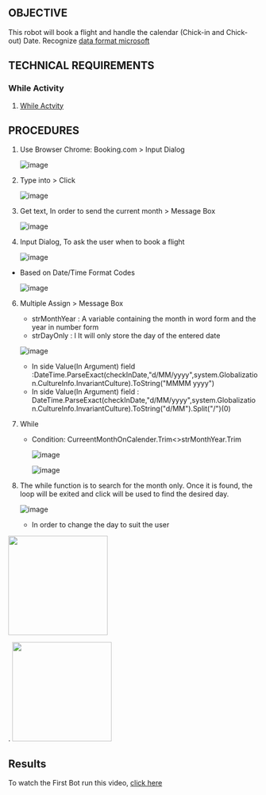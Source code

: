 ## OBJECTIVE 
This robot will book a flight and handle the calendar (Chick-in and Chick-out) Date.
Recognize [data format microsoft](https://learn.microsoft.com/en-us/system-center/orchestrator/standard-activities/format-date-time?view=sc-orch-2022)
## TECHNICAL REQUIREMENTS
  ###  While Activity
1) [While Actvity](https://docs.uipath.com/activities/other/latest/workflow/interruptible-while)
## PROCEDURES
1) Use Browser Chrome: Booking.com > Input Dialog

   ![image](https://github.com/user-attachments/assets/87bffa83-7779-421a-a872-9d8ed725a42d)

3) Type into > Click


   ![image](https://github.com/user-attachments/assets/d2e69a79-830d-4505-8e2d-e8bd2795fc71)


4) Get text, In order to send the current month > Message Box

   ![image](https://github.com/user-attachments/assets/2ed1a200-d48a-4a3d-9b40-b8e6229bbb66)


5) Input Dialog, To ask the user when to book a flight

    ![image](https://github.com/user-attachments/assets/415bb8e3-e4aa-44ab-9120-fea1af38cc07)



* Based on Date/Time Format Codes

  
    ![image](https://github.com/user-attachments/assets/c5def0d2-54f7-423d-842a-c692673405e6)

6) Multiple Assign > Message Box

   * strMonthYear : A variable containing the month in word form and the year in number form
   * strDayOnly : l It will only store the day of the entered date
  
     
    ![image](https://github.com/user-attachments/assets/3b0cfd27-916c-47cd-b84f-3fa413228db4)

   * In side Value(In Argument) field :DateTime.ParseExact(checkInDate,"d/MM/yyyy",system.Globalization.CultureInfo.InvariantCulture).ToString("MMMM yyyy")
   *  In side Value(In Argument) field : DateTime.ParseExact(checkInDate,"d/MM/yyyy",system.Globalization.CultureInfo.InvariantCulture).ToString("d/MM").Split("/")(0)
  
7) While
   * Condition: CurreentMonthOnCalender.Trim<>strMonthYear.Trim

     ![image](https://github.com/user-attachments/assets/eb3a00ff-c259-4e74-b00b-ff9bf1a6dcf8)

     ![image](https://github.com/user-attachments/assets/d8c98bb9-b17c-4f00-beed-3902177b7097)

8) The while function is to search for the month only. Once it is found, the loop will be exited and click will be used to find the desired day.

    ![image](https://github.com/user-attachments/assets/c014010c-e697-4073-b36f-5df4d9d456c0)

   * In order to change the day to suit the user


  <img src="https://github.com/user-attachments/assets/eac880ab-9b9e-47d7-b7a5-9c69fc9fcdb8" width="200">
  



  .
   <img src="https://github.com/user-attachments/assets/5dbcb384-3e9b-45a5-8fb4-7e8c4ce3c292" width="200">
  
 




## Results

To watch the First Bot run this video, [click here](https://drive.google.com/file/d/17Gcr1kf5O3nFBrIgxTIWEqgkTvOI4CYt/view?usp=drive_link)
